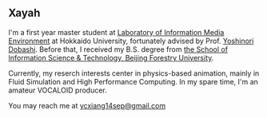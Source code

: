## Xayah

I'm a first year master student at [Laboratory of Information Media Environment](https://www.ist.hokudai.ac.jp/labo/ime/) at Hokkaido University, fortunately advised by Prof. [Yoshinori Dobashi](https://imelab.sakura.ne.jp/doba/index.html). Before that, I received my B.S. degree from [the School of Information Science & Technology, Beijing Forestry University](https://it.bjfu.edu.cn/).

Currently, my reserch interests center in physics-based animation, mainly in Fluid Simulation and High Performance Computing. In my spare time, I'm an amateur VOCALOID producer.

You may reach me at ycxiang14sep@gmail.com
